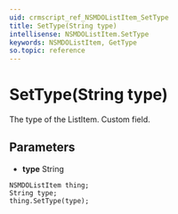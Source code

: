 ```yaml
---
uid: crmscript_ref_NSMDOListItem_SetType
title: SetType(String type)
intellisense: NSMDOListItem.SetType
keywords: NSMDOListItem, GetType
so.topic: reference
---
```


# SetType(String type)

The type of the ListItem. Custom field.

## Parameters

* **type** String

```crmscript
NSMDOListItem thing;
String type;
thing.SetType(type);
```

